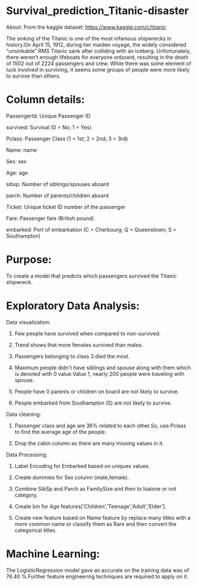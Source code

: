 # Survival_prediction_Titanic-disaster
About: From the kaggle dataset: https://www.kaggle.com/c/titanic

The sinking of the Titanic is one of the most infamous shipwrecks in history.On April 15, 1912, during her maiden voyage, the widely considered “unsinkable” RMS Titanic sank after colliding with an iceberg. Unfortunately, there weren’t enough lifeboats for everyone onboard, resulting in the death of 1502 out of 2224 passengers and crew. While there was some element of luck involved in surviving, it seems some groups of people were more likely to survive than others.

# Column details:

PassengerId: Unique Passenger ID

survived: Survival (0 = No; 1 = Yes)

Pclass: Passenger Class (1 = 1st; 2 = 2nd; 3 = 3rd)

Name: name

Sex: sex

Age: age

sibsp: Number of siblings/spouses aboard

parch: Number of parents/children aboard

Ticket: Unique ticket ID number of the passenger

Fare: Passenger fare (British pound)

embarked: Port of embarkation (C = Cherbourg; Q = Queenstown; S = Southampton)

# Purpose: 
To create a model that predicts which passengers survived the Titanic shipwreck.

# Exploratory Data Analysis:

Data visualization:

1. Few people have survived when compared to non-survived.

2. Trend shows that more females survived than males.

3. Passengers belonging to class 3 died the most.

4. Maximum people didn't have siblings and spouse along with them which is denoted with 0 value.Value 1, nearly 200 people were traveling with spouse.

5. People have 0 parents or children on board are not likely to survive.

6. People embarked from Southampton (S) are not likely to survive.

Data cleaning:

1. Passenger class and age are 36% related to each other.So, use Pclass to find the average age of the people.

2. Drop the cabin column as there are many missing values in it.

Data Processing:

1. Label Encoding for Embarked based on uniques values.

2. Create dummies for Sex column (male,female).

3. Combine SibSp and Parch as FamilySize and then to Isalone or not category.

4. Create bin for Age features['Children','Teenage','Adult','Elder'].

5. Create new feature based on Name feature by replace many titles with a more common name or classify them as Rare and then convert the categorical titles.

# Machine Learning:

The LogisticRegression model gave an accurate on the training data was of 76.40 %.Further feature engineering techniques are required to apply on it.

